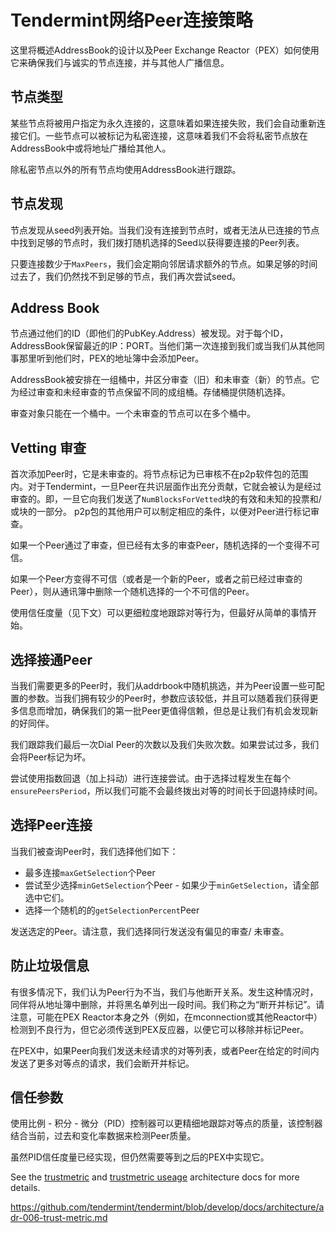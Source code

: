 # Tendermint网络Peer连接策略

这里将概述AddressBook的设计以及Peer Exchange Reactor（PEX）如何使用它来确保我们与诚实的节点连接，并与其他人广播信息。

## 节点类型

某些节点将被用户指定为永久连接的，这意味着如果连接失败，我们会自动重新连接它们。一些节点可以被标记为私密连接，这意味着我们不会将私密节点放在AddressBook中或将地址广播给其他人。

除私密节点以外的所有节点均使用AddressBook进行跟踪。

## 节点发现

节点发现从seed列表开始。当我们没有连接到节点时，或者无法从已连接的节点中找到足够的节点时，我们拨打随机选择的Seed以获得要连接的Peer列表。

只要连接数少于`MaxPeers`，我们会定期向邻居请求额外的节点。如果足够的时间过去了，我们仍然找不到足够的节点，我们再次尝试seed。

## Address Book

节点通过他们的ID（即他们的PubKey.Address）被发现。对于每个ID，AddressBook保留最近的IP：PORT。当他们第一次连接到我们或当我们从其他同事那里听到他们时，PEX的地址簿中会添加Peer。

AddressBook被安排在一组桶中，并区分审查（旧）和未审查（新）的节点。它为经过审查和未经审查的节点保留不同的成组桶。存储桶提供随机选择。

审查对象只能在一个桶中。一个未审查的节点可以在多个桶中。


## Vetting 审查

首次添加Peer时，它是未审查的。将节点标记为已审核不在p2p软件包的范围内。对于Tendermint，一旦Peer在共识层面作出充分贡献，它就会被认为是经过审查的。即，一旦它向我们发送了`NumBlocksForVetted`块的有效和未知的投票和/或块的一部分。 p2p包的其他用户可以制定相应的条件，以便对Peer进行标记审查。

如果一个Peer通过了审查，但已经有太多的审查Peer，随机选择的一个变得不可信。

如果一个Peer方变得不可信（或者是一个新的Peer，或者之前已经过审查的Peer），则从通讯簿中删除一个随机选择的一个不可信的Peer。

使用信任度量（见下文）可以更细粒度地跟踪对等行为，但最好从简单的事情开始。

## 选择接通Peer

当我们需要更多的Peer时，我们从addrbook中随机挑选，并为Peer设置一些可配置的参数。当我们拥有较少的Peer时，参数应该较低，并且可以随着我们获得更多信息而增加，确保我们的第一批Peer更值得信赖，但总是让我们有机会发现新的好同伴。

我们跟踪我们最后一次Dial Peer的次数以及我们失败次数。如果尝试过多，我们会将Peer标记为坏。

尝试使用指数回退（加上抖动）进行连接尝试。由于选择过程发生在每个`ensurePeersPeriod`，所以我们可能不会最终拨出对等的时间长于回退持续时间。

## 选择Peer连接

当我们被查询Peer时，我们选择他们如下：

- 最多连接`maxGetSelection`个Peer
- 尝试至少选择`minGetSelection`个Peer - 如果少于`minGetSelection`，请全部选中它们。
- 选择一个随机的的`getSelectionPercent`Peer

发送选定的Peer。请注意，我们选择同行发送没有偏见的审查/ 未审查。


## 防止垃圾信息

有很多情况下，我们认为Peer行为不当，我们与他断开关系。发生这种情况时，同伴将从地址簿中删除，并将黑名单列出一段时间。我们称之为“断开并标记”。请注意，可能在PEX Reactor本身之外（例如，在mconnection或其他Reactor中）检测到不良行为，但它必须传送到PEX反应器，以便它可以移除并标记Peer。

在PEX中，如果Peer向我们发送未经请求的对等列表，或者Peer在给定的时间内发送了更多对等点的请求，我们会断开并标记。

## 信任参数

使用比例 - 积分 - 微分（PID）控制器可以更精细地跟踪对等点的质量，该控制器结合当前，过去和变化率数据来检测Peer质量。

虽然PID信任度量已经实现，但仍然需要等到之后的PEX中实现它。

See the [trustmetric](https://github.com/tendermint/tendermint/blob/develop/docs/specification/architecture/adr-006-trust-metric.md) and [trustmetric useage](https://github.com/tendermint/tendermint/blob/develop/docs/specification/architecture/adr-007-trust-metric-usage.md) architecture docs for more details.

https://github.com/tendermint/tendermint/blob/develop/docs/architecture/adr-006-trust-metric.md